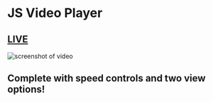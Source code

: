 # JS Video Player

## [LIVE](https://mathcodes.github.io/Javascript-Video-Player/)

![screenshot of video](https://raw.githubusercontent.com/mathcodes/Javascript-Video-Player/main/assets/JSVideoPlayer.png)

## Complete with speed controls and two view options!

